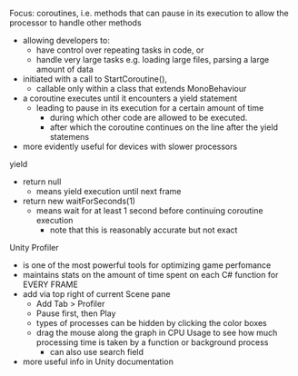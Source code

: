 Focus: coroutines, i.e. methods that can pause in its execution to allow the processor to handle other methods
- allowing developers to:
  - have control over repeating tasks in code, or
  - handle very large tasks e.g. loading large files, parsing a large amount of data
- initiated with a call to StartCoroutine(),
  - callable only within a class that extends MonoBehaviour
- a coroutine executes until it encounters a yield statement
  - leading to pause in its execution for a certain amount of time
    - during which other code are allowed to be executed.
    - after which the coroutine continues on the line after the yield statemens
- more evidently useful for devices with slower processors

yield
- return null
  - means yield execution until next frame
- return new waitForSeconds(1) 
  - means wait for at least 1 second before continuing coroutine execution
    - note that this is reasonably accurate but not exact

Unity Profiler
- is one of the most powerful tools for optimizing game perfomance
- maintains stats on the amount of time spent on each C# function for EVERY FRAME
- add via top right of current Scene pane
  - Add Tab > Profiler
  - Pause first, then Play
  - types of processes can be hidden by clicking the color boxes
  - drag the mouse along the graph in CPU Usage to see how much processing time is taken by a function or background process
    - can also use search field
- more useful info in Unity documentation